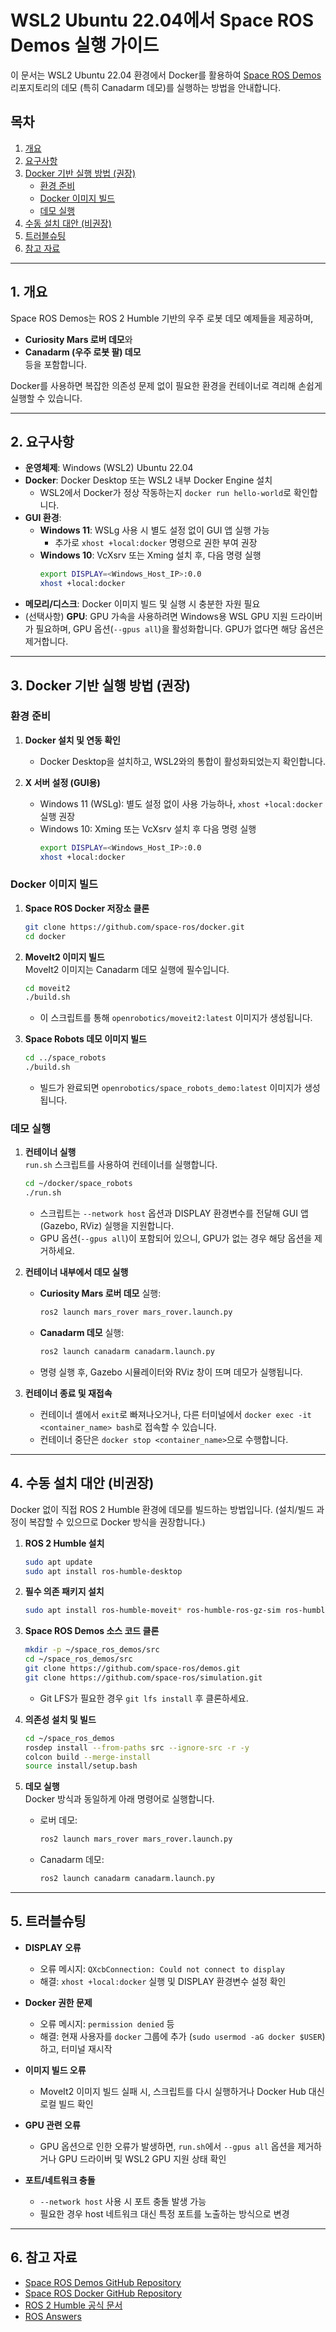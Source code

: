 # WSL2 Ubuntu 22.04에서 Space ROS Demos 실행 가이드

이 문서는 WSL2 Ubuntu 22.04 환경에서 Docker를 활용하여 [Space ROS Demos](https://github.com/space-ros/demos) 리포지토리의 데모 (특히 Canadarm 데모)를 실행하는 방법을 안내합니다.

## 목차
1. [개요](#개요)
2. [요구사항](#요구사항)
3. [Docker 기반 실행 방법 (권장)](#docker-기반-실행-방법-권장)
   - [환경 준비](#환경-준비)
   - [Docker 이미지 빌드](#docker-이미지-빌드)
   - [데모 실행](#데모-실행)
4. [수동 설치 대안 (비권장)](#수동-설치-대안-비권장)
5. [트러블슈팅](#트러블슈팅)
6. [참고 자료](#참고-자료)

---

## 1. 개요

Space ROS Demos는 ROS 2 Humble 기반의 우주 로봇 데모 예제들을 제공하며, 
- **Curiosity Mars 로버 데모**와 
- **Canadarm (우주 로봇 팔) 데모**  
등을 포함합니다.

Docker를 사용하면 복잡한 의존성 문제 없이 필요한 환경을 컨테이너로 격리해 손쉽게 실행할 수 있습니다.

---

## 2. 요구사항

- **운영체제**: Windows (WSL2) Ubuntu 22.04
- **Docker**: Docker Desktop 또는 WSL2 내부 Docker Engine 설치  
  - WSL2에서 Docker가 정상 작동하는지 `docker run hello-world`로 확인합니다.
- **GUI 환경**:
  - **Windows 11**: WSLg 사용 시 별도 설정 없이 GUI 앱 실행 가능  
    - 추가로 `xhost +local:docker` 명령으로 권한 부여 권장
  - **Windows 10**: VcXsrv 또는 Xming 설치 후, 다음 명령 실행  
    ```bash
    export DISPLAY=<Windows_Host_IP>:0.0
    xhost +local:docker
    ```
- **메모리/디스크**: Docker 이미지 빌드 및 실행 시 충분한 자원 필요
- (선택사항) **GPU**: GPU 가속을 사용하려면 Windows용 WSL GPU 지원 드라이버가 필요하며, GPU 옵션(`--gpus all`)을 활성화합니다. GPU가 없다면 해당 옵션은 제거합니다.

---

## 3. Docker 기반 실행 방법 (권장)

### 환경 준비

1. **Docker 설치 및 연동 확인**  
   - Docker Desktop을 설치하고, WSL2와의 통합이 활성화되었는지 확인합니다.

2. **X 서버 설정 (GUI용)**  
   - Windows 11 (WSLg): 별도 설정 없이 사용 가능하나, `xhost +local:docker` 실행 권장
   - Windows 10: Xming 또는 VcXsrv 설치 후 다음 명령 실행  
     ```bash
     export DISPLAY=<Windows_Host_IP>:0.0
     xhost +local:docker
     ```

### Docker 이미지 빌드

1. **Space ROS Docker 저장소 클론**
   ```bash
   git clone https://github.com/space-ros/docker.git
   cd docker
   ```

2. **MoveIt2 이미지 빌드**  
   MoveIt2 이미지는 Canadarm 데모 실행에 필수입니다.
   ```bash
   cd moveit2
   ./build.sh
   ```
   - 이 스크립트를 통해 `openrobotics/moveit2:latest` 이미지가 생성됩니다.

3. **Space Robots 데모 이미지 빌드**
   ```bash
   cd ../space_robots
   ./build.sh
   ```
   - 빌드가 완료되면 `openrobotics/space_robots_demo:latest` 이미지가 생성됩니다.

### 데모 실행

1. **컨테이너 실행**  
   `run.sh` 스크립트를 사용하여 컨테이너를 실행합니다.
   ```bash
   cd ~/docker/space_robots
   ./run.sh
   ```
   - 스크립트는 `--network host` 옵션과 DISPLAY 환경변수를 전달해 GUI 앱 (Gazebo, RViz) 실행을 지원합니다.
   - GPU 옵션(`--gpus all`)이 포함되어 있으니, GPU가 없는 경우 해당 옵션을 제거하세요.

2. **컨테이너 내부에서 데모 실행**
   - **Curiosity Mars 로버 데모** 실행:
     ```bash
     ros2 launch mars_rover mars_rover.launch.py
     ```
   - **Canadarm 데모** 실행:
     ```bash
     ros2 launch canadarm canadarm.launch.py
     ```
   - 명령 실행 후, Gazebo 시뮬레이터와 RViz 창이 뜨며 데모가 실행됩니다.

3. **컨테이너 종료 및 재접속**
   - 컨테이너 셸에서 `exit`로 빠져나오거나, 다른 터미널에서 `docker exec -it <container_name> bash`로 접속할 수 있습니다.
   - 컨테이너 중단은 `docker stop <container_name>`으로 수행합니다.

---

## 4. 수동 설치 대안 (비권장)

Docker 없이 직접 ROS 2 Humble 환경에 데모를 빌드하는 방법입니다. (설치/빌드 과정이 복잡할 수 있으므로 Docker 방식을 권장합니다.)

1. **ROS 2 Humble 설치**
   ```bash
   sudo apt update
   sudo apt install ros-humble-desktop
   ```

2. **필수 의존 패키지 설치**
   ```bash
   sudo apt install ros-humble-moveit* ros-humble-ros-gz-sim ros-humble-ros-gz-bridge ros-humble-ros-gz-gui python3-colcon-common-extensions python3-vcstool build-essential git
   ```

3. **Space ROS Demos 소스 코드 클론**
   ```bash
   mkdir -p ~/space_ros_demos/src
   cd ~/space_ros_demos/src
   git clone https://github.com/space-ros/demos.git
   git clone https://github.com/space-ros/simulation.git
   ```
   - Git LFS가 필요한 경우 `git lfs install` 후 클론하세요.

4. **의존성 설치 및 빌드**
   ```bash
   cd ~/space_ros_demos
   rosdep install --from-paths src --ignore-src -r -y
   colcon build --merge-install
   source install/setup.bash
   ```

5. **데모 실행**  
   Docker 방식과 동일하게 아래 명령어로 실행합니다.
   - 로버 데모:  
     ```bash
     ros2 launch mars_rover mars_rover.launch.py
     ```
   - Canadarm 데모:  
     ```bash
     ros2 launch canadarm canadarm.launch.py
     ```

---

## 5. 트러블슈팅

- **DISPLAY 오류**  
  - 오류 메시지: `QXcbConnection: Could not connect to display`
  - 해결: `xhost +local:docker` 실행 및 DISPLAY 환경변수 설정 확인

- **Docker 권한 문제**  
  - 오류 메시지: `permission denied` 등  
  - 해결: 현재 사용자를 `docker` 그룹에 추가 (`sudo usermod -aG docker $USER`)하고, 터미널 재시작

- **이미지 빌드 오류**  
  - MoveIt2 이미지 빌드 실패 시, 스크립트를 다시 실행하거나 Docker Hub 대신 로컬 빌드 확인

- **GPU 관련 오류**  
  - GPU 옵션으로 인한 오류가 발생하면, `run.sh`에서 `--gpus all` 옵션을 제거하거나 GPU 드라이버 및 WSL2 GPU 지원 상태 확인

- **포트/네트워크 충돌**  
  - `--network host` 사용 시 포트 충돌 발생 가능  
  - 필요한 경우 host 네트워크 대신 특정 포트를 노출하는 방식으로 변경

---

## 6. 참고 자료

- [Space ROS Demos GitHub Repository](https://github.com/space-ros/demos)
- [Space ROS Docker GitHub Repository](https://github.com/space-ros/docker)
- [ROS 2 Humble 공식 문서](https://docs.ros.org/en/humble/)
- [ROS Answers](https://answers.ros.org)
